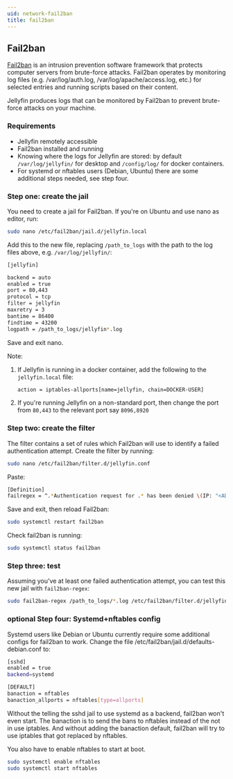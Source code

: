 ```yaml
---
uid: network-fail2ban
title: fail2ban
---
```


## Fail2ban

[Fail2ban](https://github.com/fail2ban/fail2ban) is an intrusion prevention software framework that protects computer servers from brute-force attacks.
Fail2ban operates by monitoring log files (e.g. /var/log/auth.log, /var/log/apache/access.log, etc.) for selected entries and running scripts based on their content.

Jellyfin produces logs that can be monitored by Fail2ban to prevent brute-force attacks on your machine.

### Requirements

- Jellyfin remotely accessible
- Fail2ban installed and running
- Knowing where the logs for Jellyfin are stored: by default `/var/log/jellyfin/` for desktop and `/config/log/` for docker containers.
- For systemd or nftables users (Debian, Ubuntu) there are some additional steps needed, see step four.

### Step one: create the jail

You need to create a jail for Fail2ban. If you're on Ubuntu and use nano as editor, run:

```bash
sudo nano /etc/fail2ban/jail.d/jellyfin.local
```

Add this to the new file, replacing `/path_to_logs` with the path to the log files above, e.g. `/var/log/jellyfin/`:

```bash
[jellyfin]

backend = auto
enabled = true
port = 80,443
protocol = tcp
filter = jellyfin
maxretry = 3
bantime = 86400
findtime = 43200
logpath = /path_to_logs/jellyfin*.log
```

Save and exit nano.

Note:

1. If Jellyfin is running in a docker container, add the following to the `jellyfin.local` file:

   ```bash
   action = iptables-allports[name=jellyfin, chain=DOCKER-USER]
   ```

2. If you're running Jellyfin on a non-standard port, then change the port from `80,443` to the relevant port say `8096,8920`

### Step two: create the filter

The filter contains a set of rules which Fail2ban will use to identify a failed authentication attempt. Create the filter by running:

```bash
sudo nano /etc/fail2ban/filter.d/jellyfin.conf
```

Paste:

```bash
[Definition]
failregex = ^.*Authentication request for .* has been denied \(IP: "<ADDR>"\)\.
```

Save and exit, then reload Fail2ban:

```bash
sudo systemctl restart fail2ban
```

Check fail2ban is running:

```bash
sudo systemctl status fail2ban
```

### Step three: test

Assuming you've at least one failed authentication attempt, you can test this new jail with `fail2ban-regex`:

```bash
sudo fail2ban-regex /path_to_logs/*.log /etc/fail2ban/filter.d/jellyfin.conf --print-all-matched
```

### optional Step four: Systemd+nftables config

Systemd users like Debian or Ubuntu currently require some additional configs for fail2ban to work. 
Change the file /etc/fail2ban/jail.d/defaults-debian.conf to:

```bash
[sshd]
enabled = true
backend=systemd

[DEFAULT]
banaction = nftables
banaction_allports = nftables[type=allports]
```

Without the telling the sshd jail to use systemd as a backend, fail2ban won't even start. The banaction is to send the bans to nftables instead of the not in use iptables.
And without adding the banaction default, fail2ban will try to use iptables that got replaced by nftables.

You also have to enable nftables to start at boot.

```bash
sudo systemctl enable nftables
sudo systemctl start nftables
```
